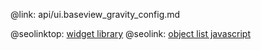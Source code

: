 @link: api/ui.baseview_gravity_config.md

@seolinktop: [widget library](https://webix.com)
@seolink: [object list javascript](https://webix.com/widget/list/)